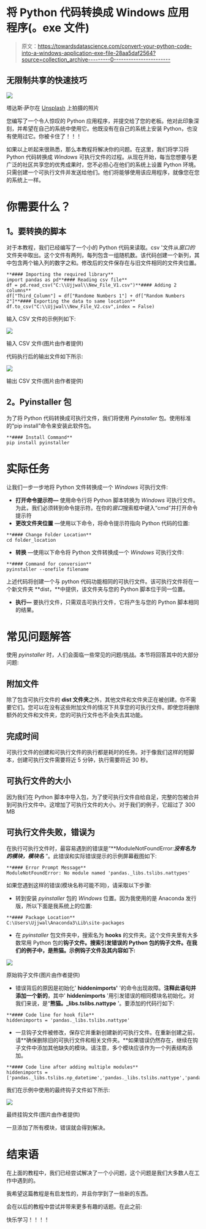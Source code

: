 # 将 Python 代码转换成 Windows 应用程序(。exe 文件)

> 原文：<https://towardsdatascience.com/convert-your-python-code-into-a-windows-application-exe-file-28aa5daf2564?source=collection_archive---------0----------------------->

## 无限制共享的快速技巧

![](img/332416979124f4dd05ea862fb5b0a38f.png)

塔达斯·萨尔在 [Unsplash](https://unsplash.com?utm_source=medium&utm_medium=referral) 上拍摄的照片

您编写了一个令人惊叹的 Python 应用程序，并提交给了您的老板。他对此印象深刻，并希望在自己的系统中使用它。他既没有在自己的系统上安装 Python，也没有使用过它。你被卡住了！！！

如果以上听起来很熟悉，那么本教程将解决你的问题。在这里，我们将学习将 Python 代码转换成 *Windows* 可执行文件的过程。从现在开始，每当您想要与更广泛的社区共享您的优秀成果时，您不必担心在他们的系统上设置 Python 环境。只需创建一个可执行文件并发送给他们。他们将能够使用该应用程序，就像您在您的系统上一样。

# 你需要什么？

## **1。要转换的脚本**

对于本教程，我们已经编写了一个小的 Python 代码来读取。csv '文件从*窗口的*文件夹中取出。这个文件有两列，每列包含一组随机数。该代码创建一个新列，其中包含两个输入列的数字之和。修改后的文件保存在与旧文件相同的文件夹位置。

```
**#### Importing the required library**
import pandas as pd**#### Reading csv file**
df = pd.read_csv("C:\\Ujjwal\\New_File_V1.csv")**#### Adding 2 columns**
df["Third_Column"] = df["Randome Numbers 1"] + df["Random Numbers 2"]**#### Exporting the data to same location**
df.to_csv("C:\\Ujjwal\\New_File_V2.csv",index = False)
```

输入 CSV 文件的示例列如下:

![](img/68e512c4fb6ad4286970262a04432e4d.png)

输入 CSV 文件(图片由作者提供)

代码执行后的输出文件如下所示:

![](img/0cb0b6016d8720678d08c2b15d800817.png)

输出 CSV 文件(图片由作者提供)

## **2。Pyinstaller 包**

为了将 Python 代码转换成可执行文件，我们将使用 *Pyinstaller* 包。使用标准的“pip install”命令来安装此软件包。

```
**#### Install Command**
pip install pyinstaller
```

# 实际任务

让我们一步一步地将 Python 文件转换成一个 *Windows* 可执行文件:

*   **打开命令提示符—** 使用命令行将 Python 脚本转换为 *Windows* 可执行文件。为此，我们必须转到命令提示符。在你的*窗口*搜索框中键入“cmd”并打开命令提示符
*   **更改文件夹位置** —使用以下命令，将命令提示符指向 Python 代码的位置:

```
**#### Change Folder Location**
cd folder_location
```

*   **转换** —使用以下命令将 Python 文件转换成一个 *Windows* 可执行文件:

```
**#### Command for conversion**
pyinstaller --onefile filename
```

上述代码将创建一个与 python 代码功能相同的可执行文件。该可执行文件将在一个新文件夹 **dist，**中提供，该文件夹与您的 Python 脚本位于同一位置。

*   **执行—** 要执行文件，只需双击可执行文件，它将产生与您的 Python 脚本相同的结果。

# **常见问题解答**

使用 *pyinstaller* 时，人们会面临一些常见的问题/挑战。本节将回答其中的大部分问题:

## **附加文件**

除了包含可执行文件的 **dist 文件夹**之外，其他文件和文件夹正在被创建。你不需要它们。您可以在没有这些附加文件的情况下共享您的可执行文件。即使您将删除额外的文件和文件夹，您的可执行文件也不会失去其功能。

## **完成时间**

可执行文件的创建和可执行文件的执行都是耗时的任务。对于像我们这样的短脚本，创建可执行文件需要将近 5 分钟，执行需要将近 30 秒。

## **可执行文件的大小**

因为我们在 Python 脚本中导入包，为了使可执行文件自给自足，完整的包被合并到可执行文件中。这增加了可执行文件的大小。对于我们的例子，它超过了 300 MB

## **可执行文件失败，错误为**

在执行可执行文件时，最容易遇到的错误是“**ModuleNotFoundError:****没有名为*的模块，模块名*** ”。此错误和实际错误提示的示例屏幕截图如下:

```
**#### Error Prompt Message**
ModuleNotFoundError: No module named 'pandas._libs.tslibs.nattypes' 
```

如果您遇到这样的错误(模块名称可能不同)，请采取以下步骤:

*   转到安装 *pyinstaller* 包的 *Windows* 位置。因为我使用的是 Anaconda 发行版，所以下面是我系统上的位置:

```
**#### Package Location**
C:\Users\Ujjwal\Anaconda3\Lib\site-packages
```

*   在 *pyinstaller* 包文件夹中，搜索名为 **hooks** 的文件夹。这个文件夹里有大多数常用 Python 包的**钩子文件。搜索引发错误的 Python 包的钩子文件。在我们的例子中，是熊猫。示例钩子文件及其内容如下:**

![](img/a21b3c8f503f1ba0d4134d7c13670d15.png)

原始钩子文件(图片由作者提供)

*   错误背后的原因是初始化' **hiddenimports'** '的命令出现故障。**注释此语句并添加一个新的**，其中' **hiddenimports** '用引发错误的相同模块名初始化。对我们来说，是“**熊猫。_libs.tslibs.nattype** '。要添加的代码行如下:

```
**#### Code line for hook file**
hiddenimports = 'pandas._libs.tslibs.nattype'
```

*   一旦钩子文件被修改，保存它并重新创建新的可执行文件。在重新创建之前，请**确保删除旧的可执行文件和相关文件夹。**如果错误仍然存在，继续在钩子文件中添加其他缺失的模块。请注意，多个模块应该作为一个列表结构添加。

```
**#### Code line after adding multiple modules**
hiddenimports = ['pandas._libs.tslibs.np_datetime','pandas._libs.tslibs.nattype','pandas._libs.skiplist']
```

我们在示例中使用的最终钩子文件如下所示:

![](img/539cc860f14ba77cce8c927db17b256e.png)

最终挂钩文件(图片由作者提供)

一旦添加了所有模块，错误就会得到解决。

# 结束语

在上面的教程中，我们已经尝试解决了一个小问题，这个问题是我们大多数人在工作中遇到的。

我希望这篇教程是有启发性的，并且你学到了一些新的东西。

会在以后的教程中尝试并带来更多有趣的话题。在此之前:

快乐学习！！！！